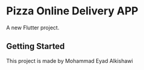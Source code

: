 # Pizza Online Delivery APP

A new Flutter project.

## Getting Started

This project is made by Mohammad Eyad Alkishawi

